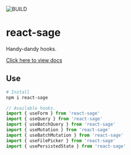 ![BUILD](https://github.com/meinstein/react-sage/workflows/CI/badge.svg)

# react-sage

Handy-dandy hooks.

[Click here to view docs](https://react-sage.netlify.com)

## Use

```bash
# Install
npm i react-sage
```

```jsx
// Available hooks.
import { useForm } from 'react-sage'
import { useQuery } from 'react-sage'
import { useBatchQuery } from 'react-sage'
import { useMutation } from 'react-sage'
import { useBatchMutation } from 'react-sage'
import { useFilePicker } from 'react-sage'
import { usePersistedState } from 'react-sage'
```
